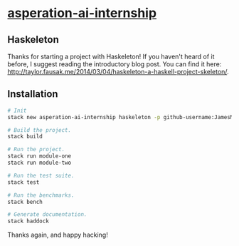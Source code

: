 # [asperation-ai-internship][]

## Haskeleton 
Thanks for starting a project with Haskeleton! If you haven't heard of it
before, I suggest reading the introductory blog post. You can find it here:
<http://taylor.fausak.me/2014/03/04/haskeleton-a-haskell-project-skeleton/>.

## Installation
``` sh
# Init
stack new asperation-ai-internship haskeleton -p github-username:JamesMcGuigan -p 'author-name:James McGuigan'

# Build the project.
stack build

# Run the project.
stack run module-one
stack run module-two

# Run the test suite.
stack test

# Run the benchmarks.
stack bench

# Generate documentation.
stack haddock
```

Thanks again, and happy hacking!

[asperation-ai-internship]: https://github.com/JamesMcGuigan/asperation-ai-internship
